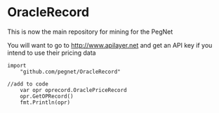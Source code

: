 # OracleRecord
This is now the main repository for mining for the PegNet

You will want to go to http://www.apilayer.net and get an API key if you intend to use their pricing data

```
import
	"github.com/pegnet/OracleRecord"

//add to code
	var opr oprecord.OraclePriceRecord
	opr.GetOPRecord()
	fmt.Println(opr)
```
